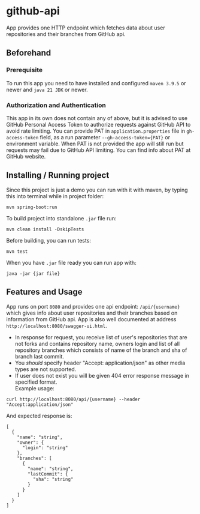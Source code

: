 # github-api

App provides one HTTP endpoint which fetches data about user repositories and their branches from GitHub api.
## Beforehand
### Prerequisite
To run this app you need to have installed and configured `maven 3.9.5` or newer and `java 21 JDK` or newer.
### Authorization and Authentication
This app in its own does not contain any of above, but it is advised to use GitHub Personal Access Token
to authorize requests against GitHub API to avoid rate limiting. You can provide PAT in `application.properties`
file in `gh-access-token` field, as a run parameter `--gh-access-token={PAT}` or environment variable. When PAT is not provided
the app will still run but requests may fail due to GitHub API limiting. You can find info about PAT at GitHub website.
## Installing / Running project
Since this project is just a demo you can run with it with maven, by typing this into terminal while in project folder:
```shell
mvn spring-boot:run
```
To build project into standalone `.jar` file run:
```shell
mvn clean install -DskipTests
```
Before building, you can run tests:
```shell
mvn test
```
When you have `.jar` file ready you can run app with:
```shell
java -jar {jar file}
```
## Features and Usage
App runs on port `8080` and provides one api endpoint: `/api/{username}` which gives info about user repositories
and their branches based on information from GitHub api. App is also well documented at address `http://localhost:8080/swagger-ui.html`.
* In response for request, you receive list of user's repositories that are not forks and contains repository name, 
owners login and list of all repository branches which consists of name of the branch and sha of branch last commit. 
* You *should* specify header "Accept: application/json" as other media types are not supported.
* If user does not exist you will be given 404 error response message in specified format.  
Example usage:
```shell
curl http://localhost:8080/api/{username} --header "Accept:application/json"
```
And expected response is:
```
[
  {
    "name": "string",
    "owner": {
      "login": "string"
    },
    "branches": [
      {
        "name": "string",
        "lastCommit": {
          "sha": "string"
        }
      }
    ]
  }
]
```